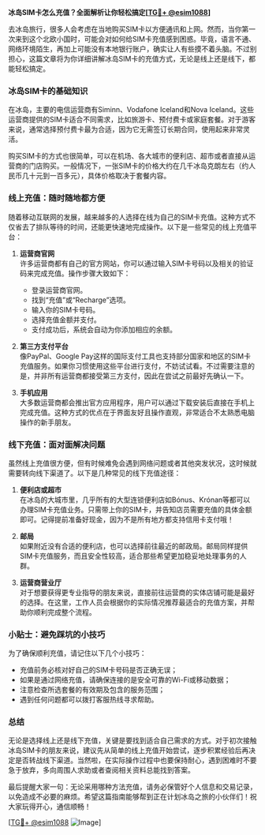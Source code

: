 **冰岛SIM卡怎么充值？全面解析让你轻松搞定[[TG💪+ @esim1088](https://t.me/s/esim1088)]**

去冰岛旅行，很多人会考虑在当地购买SIM卡以方便通讯和上网。然而，当你第一次来到这个北欧小国时，可能会对如何给SIM卡充值感到困惑。毕竟，语言不通、网络环境陌生，再加上可能没有本地银行账户，确实让人有些摸不着头脑。不过别担心，这篇文章将为你详细讲解冰岛SIM卡的充值方式，无论是线上还是线下，都能轻松搞定。

### 冰岛SIM卡的基础知识

在冰岛，主要的电信运营商有Siminn、Vodafone Iceland和Nova Iceland。这些运营商提供的SIM卡适合不同需求，比如旅游卡、预付费卡或家庭套餐。对于游客来说，通常选择预付费卡最为合适，因为它无需签订长期合同，使用起来非常灵活。

购买SIM卡的方式也很简单，可以在机场、各大城市的便利店、超市或者直接从运营商的门店购买。一般情况下，一张SIM卡的价格大约在几千冰岛克朗左右（约人民币几十元到一百多元），具体价格取决于套餐内容。

### 线上充值：随时随地都方便

随着移动互联网的发展，越来越多的人选择在线为自己的SIM卡充值。这种方式不仅省去了排队等待的时间，还能更快速地完成操作。以下是一些常见的线上充值平台：

1. **运营商官网**  
   许多运营商都有自己的官方网站，你可以通过输入SIM卡号码以及相关的验证码来完成充值。操作步骤大致如下：
   - 登录运营商官网。
   - 找到“充值”或“Recharge”选项。
   - 输入你的SIM卡号码。
   - 选择充值金额并支付。
   - 支付成功后，系统会自动为你添加相应的余额。

2. **第三方支付平台**  
   像PayPal、Google Pay这样的国际支付工具也支持部分国家和地区的SIM卡充值服务。如果你习惯使用这些平台进行支付，不妨试试看。不过需要注意的是，并非所有运营商都接受第三方支付，因此在尝试之前最好先确认一下。

3. **手机应用**  
   大多数运营商都会推出官方应用程序，用户可以通过下载安装后直接在手机上完成充值。这种方式的优点在于界面友好且操作直观，非常适合不太熟悉电脑操作的新手朋友。

### 线下充值：面对面解决问题

虽然线上充值很方便，但有时候难免会遇到网络问题或者其他突发状况，这时候就需要转向线下渠道了。以下是几种常见的线下充值途径：

1. **便利店或超市**  
   在冰岛的大城市里，几乎所有的大型连锁便利店如Bónus、Krónan等都可以办理SIM卡充值业务。只需带上你的SIM卡，并告知店员需要充值的具体金额即可。记得提前准备好现金，因为不是所有地方都支持信用卡支付哦！

2. **邮局**  
   如果附近没有合适的便利店，也可以选择前往最近的邮政局。邮局同样提供SIM卡充值服务，而且安全性较高，适合那些希望更加稳妥地处理事务的人群。

3. **运营商营业厅**  
   对于想要获得更专业指导的朋友来说，直接前往运营商的实体店铺可能是最好的选择。在这里，工作人员会根据你的实际情况推荐最适合的充值方案，并帮助你顺利完成整个流程。

### 小贴士：避免踩坑的小技巧

为了确保顺利充值，请记住以下几个小技巧：
- 充值前务必核对好自己的SIM卡号码是否正确无误；
- 如果是通过网络充值，请确保连接的是安全可靠的Wi-Fi或移动数据；
- 注意检查所选套餐的有效期及包含的服务范围；
- 遇到任何问题都可以拨打客服热线寻求帮助。

### 总结

无论是选择线上还是线下充值，关键是要找到适合自己需求的方式。对于初次接触冰岛SIM卡的朋友来说，建议先从简单的线上充值开始尝试，逐步积累经验后再决定是否转战线下渠道。当然啦，在实际操作过程中也要保持耐心，遇到困难时不要急于放弃，多向周围人求助或者查阅相关资料总能找到答案。

最后提醒大家一句：无论采用哪种方法充值，请务必保管好个人信息和交易记录，以免造成不必要的麻烦。希望这篇指南能够帮到正在计划冰岛之旅的小伙伴们！祝大家玩得开心，通信顺畅！

[[TG💪+ @esim1088](https://t.me/s/esim1088) ![Image](https://i.postimg.cc/4NQfJmqS/Snipaste-2025-05-13-00-14-12.png)]